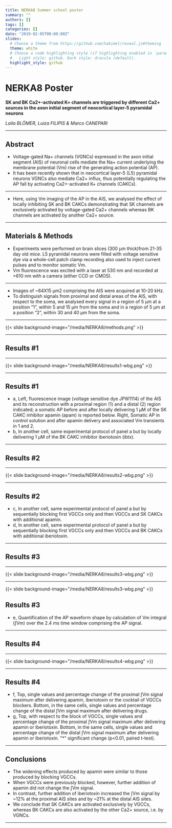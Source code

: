 ```yaml
---
title: NERKA8 Summer school poster
summary: ""
authors: []
tags: []
categories: []
date: "2019-02-05T00:00:00Z"
slides:
  # Choose a theme from https://github.com/hakimel/reveal.js#theming
  theme: white
  # Choose a code highlighting style (if highlighting enabled in `params.toml`)
  #   Light style: github. Dark style: dracula (default).
  highlight_style: github
---
```


# NERKA8 Poster
**SK and BK Ca2+-activated K+ channels are triggered by different Ca2+ sources in the axon initial segment of neocortical layer-5 pyramidal neurons** 

*Laila BLÖMER, Luiza FILIPIS & Marco CANEPARI*

---

## Abstract
- Voltage-gated Na+ channels (VGNCs) expressed in the axon initial segment (AIS) of neuronal cells mediate the Na+ current underlying the membrane potential (Vm) rise of the generating action potential (AP). 
- It has been recently shown that in neocortical  layer-5 (L5) pyramidal neurons VGNCs also mediate Ca2+ influx, thus potentially regulating the AP fall by activating Ca2+-activated K+ channels (CAKCs). 

--- 

- Here, using Vm imaging of the AP in the AIS, we analysed the effect of locally inhibiting SK and BK CAKCs demonstrating that SK channels are exclusively activated by voltage-gated Ca2+ channels whereas BK channels are activated by another Ca2+ source.       

---

## Materials & Methods

- Experiments were performed on brain slices (300  µm thick)from 21-35 day old mice. L5 pyramidal neurons were filled with voltage sensitive dye via a whole-cell patch clamp recording also used to inject current pulses and to monitor somatic Vm.
- Vm fluorescence was excited with a laser at 530 nm and recorded at >610 nm with a camera (either CCD or CMOS).

---

- Images of ~64X15 µm2 comprising the AIS were acquired at 10-20 kHz.  
- To distinguish signals from proximal and distal areas of the AIS, with respect to the soma, we  analysed every signal in a region of 5 µm at a position “1”, within 5 and 15 µm from the soma and in a region of 5 µm at a position “2”, within 30 and 40 µm from the soma.

---

{{< slide background-image="/media/NERKA8/methods.png" >}}

---

## Results #1

---

{{< slide background-image="/media/NERKA8/results1-wbg.png" >}}

---
## Results #1

- a, Left, fluorescence image (voltage sensitive dye JPW1114) of the AIS and its reconstruction with a proximal region (1) and a distal (2) region indicated; a somatic AP before and after locally delivering 1 µM of the SK CAKC inhibitor apamin (apam) is reported below.  Right, Somatic AP in control solution and after apamin delivery and associated Vm transients in 1 and 2. 
- b, In another cell, same experimental protocol of panel a but by locally delivering 1 µM of the BK CAKC inhibitor iberiotoxin (ibtx). 

---

## Results #2

---

{{< slide background-image="/media/NERKA8/results2-wbg.png" >}}

---
## Results #2

- c, In another cell, same experimental protocol of panel a but by sequentially blocking first VGCCs only and then VGCCs and SK CAKCs with additional apamin. 
- d, In another cell, same experimental protocol of panel a but by sequentially blocking first VGCCs only and then VGCCs and BK CAKCs with additional iberiotoxin.


---

## Results #3

---

{{< slide background-image="/media/NERKA8/results3-wbg.png" >}}

---

{{< slide background-image="/media/NERKA8/results3-wbg.png" >}}

## Results #3
- e, Quantification of the AP waveform shape by calculation of Vm integral (∫Vm) over the 2.4 ms time window comprising the AP signal.


---

## Results #4

---

{{< slide background-image="/media/NERKA8/results4-wbg.png" >}}

---
## Results #4


- f, Top, single values and percentage change of the proximal ∫Vm signal maximum after delivering apamin, iberiotoxin or the cocktail of VGCCs blockers. Bottom, in the same cells, single values and percentage change of the distal ∫Vm signal maximum after delivering drugs. 
- g, Top, with respect to the block of VGCCs, single values and percentage change of the proximal  ∫Vm signal maximum after delivering apamin or iberiotoxin. Bottom, in the same cells, single values and percentage change of the distal ∫Vm signal maximum after delivering apamin or iberiotoxin. "*" significant change (p<0.01, paired t-test).

---

## Conclusions
- The widening effects produced by apamin were similar to those produced by blocking VGCCs. 
- When VGCCs were previously blocked, however, further addition of apamin did not change the ∫Vm signal. 
- In contrast, further addition of iberiotoxin increased the ∫Vm signal by ~12% at the proximal AIS sites and by ~21% at the distal AIS sites. 
- We conclude that SK CAKCs are activated exclusively by VGCCs, whereas BK CAKCs are also activated by the other Ca2+ source, i.e. by VGNCs.   


---
